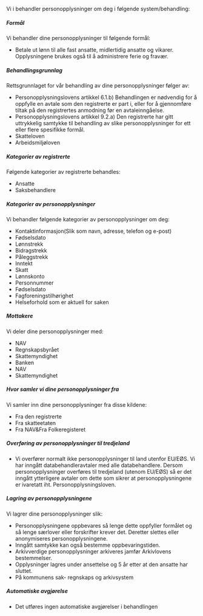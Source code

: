 <!-- title: Betaling av lønn, ferie og fravær -->


  

Vi i behandler personopplysninger om deg i følgende system/behandling:

  

##### Formål

Vi behandler dine personopplysninger til følgende formål:

*   Betale ut lønn til alle fast ansatte, midlertidig ansatte og vikarer. Opplysningene brukes også til å administrere ferie og fravær.

##### Behandlingsgrunnlag

Rettsgrunnlaget for vår behandling av dine personopplysninger følger av:

*   Personopplysningslovens artikkel 6.1.b) Behandlingen er nødvendig for å oppfylle en avtale som den registrerte er part i, eller for å gjennomføre tiltak på den registrertes anmodning før en avtaleinngåelse.
*   Personopplysningslovens artikkel 9.2.a) Den registrerte har gitt uttrykkelig samtykke til behandling av slike personopplysninger for ett eller flere spesifikke formål.
*   Skatteloven
*   Arbeidsmiljøloven

##### Kategorier av registrerte

Følgende kategorier av registrerte behandles:

*   Ansatte
*   Saksbehandlere

##### Kategorier av personopplysninger

Vi behandler følgende kategorier av personopplysninger om deg:

*   Kontaktinformasjon(Slik som navn, adresse, telefon og e-post)
*   Fødselsdato
*   Lønnstrekk
*   Bidragstrekk
*   Påleggstrekk
*   Inntekt
*   Skatt
*   Lønnskonto
*   Personnummer
*   Fødselsdato
*   Fagforeningstilhørighet
*   Helseforhold som er aktuell for saken

##### Mottakere

Vi deler dine personopplysninger med:

*   NAV
*   Regnskapsbyrået
*   Skattemyndighet
*   Banken
*   NAV
*   Skattemyndighet

##### Hvor samler vi dine personopplysninger fra

Vi samler inn dine personopplysninger fra disse kildene:

*   Fra den registrerte
*   Fra skatteetaten
*   Fra NAV&Fra Folkeregisteret

##### Overføring av personopplysninger til tredjeland

*   Vi overfører normalt ikke personopplysninger til land utenfor EU/EØS. Vi har inngått databehandleravtaler med alle databehandlere. Dersom personopplysninger overføres til tredjeland (utenom EU/EØS) så er det inngått ytterligere avtaler om dette som sikrer at personopplysningene er ivaretatt iht. Personopplysningsloven.

##### Lagring av personopplysningene

Vi lagrer dine personopplysninger slik:

*   Personopplysningene oppbevares så lenge dette oppfyller formålet og så lenge særlover eller forskrifter krever det. Deretter slettes eller anonymiseres personopplysningene.
*   Inngått samtykke kan også bestemme oppbevaringstiden.
*   Arkivverdige personopplysninger arkiveres jamfør Arkivlovens bestemmelser.
*   Opplysninger lagres under ansettelse og 5 år etter at den ansatte har sluttet.
*   På kommunens sak- regnskaps og arkivsystem

##### Automatiske avgjørelse

*   Det utføres ingen automatiske avgjørelser i behandlingen